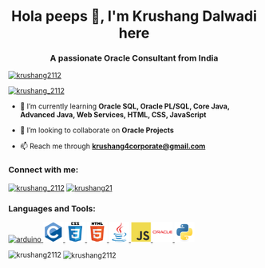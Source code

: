 <h1 align="center">Hola peeps 👋, I'm Krushang Dalwadi here</h1>
<h3 align="center">A passionate Oracle Consultant from India</h3>

<p align="left"> <a href="https://github.com/ryo-ma/github-profile-trophy"><img src="https://github-profile-trophy.vercel.app/?username=krushang2112" alt="krushang2112" /></a> </p>

<p align="left"> <a href="https://twitter.com/krushang_2112" target="blank"><img src="https://img.shields.io/twitter/follow/krushang_2112?logo=twitter&style=for-the-badge" alt="krushang_2112" /></a> </p>

- 🌱 I’m currently learning **Oracle SQL, Oracle PL/SQL, Core Java, Advanced Java, Web Services, HTML, CSS, JavaScript**

- 👯 I’m looking to collaborate on **Oracle Projects**

- 📫 Reach me through **krushang4corporate@gmail.com**

<h3 align="left">Connect with me:</h3>
<p align="left">
<a href="https://twitter.com/krushang_2112" target="blank"><img align="center" src="https://raw.githubusercontent.com/rahuldkjain/github-profile-readme-generator/master/src/images/icons/Social/twitter.svg" alt="krushang_2112" height="30" width="40" /></a>
<a href="https://linkedin.com/in/krushang21" target="blank"><img align="center" src="https://raw.githubusercontent.com/rahuldkjain/github-profile-readme-generator/master/src/images/icons/Social/linked-in-alt.svg" alt="krushang21" height="30" width="40" /></a>
</p>

<h3 align="left">Languages and Tools:</h3>
<p align="left"> <a href="https://www.arduino.cc/" target="_blank" rel="noreferrer"> <img src="https://cdn.worldvectorlogo.com/logos/arduino-1.svg" alt="arduino" width="40" height="40"/> </a> <a href="https://www.cprogramming.com/" target="_blank" rel="noreferrer"> <img src="https://raw.githubusercontent.com/devicons/devicon/master/icons/c/c-original.svg" alt="c" width="40" height="40"/> </a> <a href="https://www.w3schools.com/css/" target="_blank" rel="noreferrer"> <img src="https://raw.githubusercontent.com/devicons/devicon/master/icons/css3/css3-original-wordmark.svg" alt="css3" width="40" height="40"/> </a> <a href="https://www.w3.org/html/" target="_blank" rel="noreferrer"> <img src="https://raw.githubusercontent.com/devicons/devicon/master/icons/html5/html5-original-wordmark.svg" alt="html5" width="40" height="40"/> </a> <a href="https://www.java.com" target="_blank" rel="noreferrer"> <img src="https://raw.githubusercontent.com/devicons/devicon/master/icons/java/java-original.svg" alt="java" width="40" height="40"/> </a> <a href="https://developer.mozilla.org/en-US/docs/Web/JavaScript" target="_blank" rel="noreferrer"> <img src="https://raw.githubusercontent.com/devicons/devicon/master/icons/javascript/javascript-original.svg" alt="javascript" width="40" height="40"/> </a> <a href="https://www.oracle.com/" target="_blank" rel="noreferrer"> <img src="https://raw.githubusercontent.com/devicons/devicon/master/icons/oracle/oracle-original.svg" alt="oracle" width="40" height="40"/> </a> <a href="https://www.python.org" target="_blank" rel="noreferrer"> <img src="https://raw.githubusercontent.com/devicons/devicon/master/icons/python/python-original.svg" alt="python" width="40" height="40"/> </a> </p>

<p><img align="left" src="https://github-readme-stats.vercel.app/api/top-langs?username=krushang2112&show_icons=true&locale=en&layout=compact" alt="krushang2112" /></p>

<p>&nbsp;<img align="center" src="https://github-readme-stats.vercel.app/api?username=krushang2112&show_icons=true&locale=en" alt="krushang2112" /></p>

